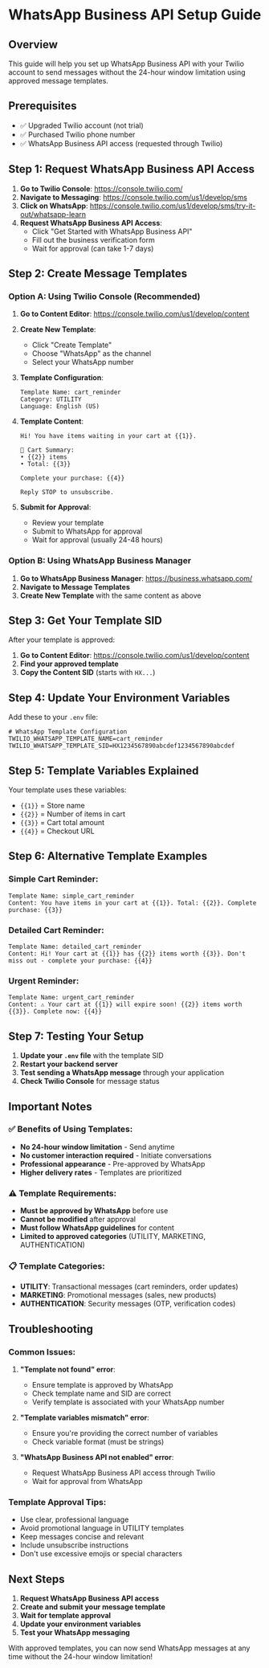 # WhatsApp Business API Setup Guide

## Overview
This guide will help you set up WhatsApp Business API with your Twilio account to send messages without the 24-hour window limitation using approved message templates.

## Prerequisites
- ✅ Upgraded Twilio account (not trial)
- ✅ Purchased Twilio phone number
- ✅ WhatsApp Business API access (requested through Twilio)

## Step 1: Request WhatsApp Business API Access

1. **Go to Twilio Console**: https://console.twilio.com/
2. **Navigate to Messaging**: https://console.twilio.com/us1/develop/sms
3. **Click on WhatsApp**: https://console.twilio.com/us1/develop/sms/try-it-out/whatsapp-learn
4. **Request WhatsApp Business API Access**:
   - Click "Get Started with WhatsApp Business API"
   - Fill out the business verification form
   - Wait for approval (can take 1-7 days)

## Step 2: Create Message Templates

### Option A: Using Twilio Console (Recommended)

1. **Go to Content Editor**: https://console.twilio.com/us1/develop/content
2. **Create New Template**:
   - Click "Create Template"
   - Choose "WhatsApp" as the channel
   - Select your WhatsApp number

3. **Template Configuration**:
   ```
   Template Name: cart_reminder
   Category: UTILITY
   Language: English (US)
   ```

4. **Template Content**:
   ```
   Hi! You have items waiting in your cart at {{1}}.

   🛒 Cart Summary:
   • {{2}} items
   • Total: {{3}}

   Complete your purchase: {{4}}

   Reply STOP to unsubscribe.
   ```

5. **Submit for Approval**:
   - Review your template
   - Submit to WhatsApp for approval
   - Wait for approval (usually 24-48 hours)

### Option B: Using WhatsApp Business Manager

1. **Go to WhatsApp Business Manager**: https://business.whatsapp.com/
2. **Navigate to Message Templates**
3. **Create New Template** with the same content as above

## Step 3: Get Your Template SID

After your template is approved:

1. **Go to Content Editor**: https://console.twilio.com/us1/develop/content
2. **Find your approved template**
3. **Copy the Content SID** (starts with `HX...`)

## Step 4: Update Your Environment Variables

Add these to your `.env` file:

```env
# WhatsApp Template Configuration
TWILIO_WHATSAPP_TEMPLATE_NAME=cart_reminder
TWILIO_WHATSAPP_TEMPLATE_SID=HX1234567890abcdef1234567890abcdef
```

## Step 5: Template Variables Explained

Your template uses these variables:
- `{{1}}` = Store name
- `{{2}}` = Number of items in cart
- `{{3}}` = Cart total amount
- `{{4}}` = Checkout URL

## Step 6: Alternative Template Examples

### Simple Cart Reminder:
```
Template Name: simple_cart_reminder
Content: You have items in your cart at {{1}}. Total: {{2}}. Complete purchase: {{3}}
```

### Detailed Cart Reminder:
```
Template Name: detailed_cart_reminder
Content: Hi! Your cart at {{1}} has {{2}} items worth {{3}}. Don't miss out - complete your purchase: {{4}}
```

### Urgent Reminder:
```
Template Name: urgent_cart_reminder
Content: ⚠️ Your cart at {{1}} will expire soon! {{2}} items worth {{3}}. Complete now: {{4}}
```

## Step 7: Testing Your Setup

1. **Update your `.env` file** with the template SID
2. **Restart your backend server**
3. **Test sending a WhatsApp message** through your application
4. **Check Twilio Console** for message status

## Important Notes

### ✅ Benefits of Using Templates:
- **No 24-hour window limitation** - Send anytime
- **No customer interaction required** - Initiate conversations
- **Professional appearance** - Pre-approved by WhatsApp
- **Higher delivery rates** - Templates are prioritized

### ⚠️ Template Requirements:
- **Must be approved by WhatsApp** before use
- **Cannot be modified** after approval
- **Must follow WhatsApp guidelines** for content
- **Limited to approved categories** (UTILITY, MARKETING, AUTHENTICATION)

### 📋 Template Categories:
- **UTILITY**: Transactional messages (cart reminders, order updates)
- **MARKETING**: Promotional messages (sales, new products)
- **AUTHENTICATION**: Security messages (OTP, verification codes)

## Troubleshooting

### Common Issues:

1. **"Template not found" error**:
   - Ensure template is approved by WhatsApp
   - Check template name and SID are correct
   - Verify template is associated with your WhatsApp number

2. **"Template variables mismatch" error**:
   - Ensure you're providing the correct number of variables
   - Check variable format (must be strings)

3. **"WhatsApp Business API not enabled" error**:
   - Request WhatsApp Business API access through Twilio
   - Wait for approval from WhatsApp

### Template Approval Tips:
- Use clear, professional language
- Avoid promotional language in UTILITY templates
- Keep messages concise and relevant
- Include unsubscribe instructions
- Don't use excessive emojis or special characters

## Next Steps

1. **Request WhatsApp Business API access**
2. **Create and submit your message template**
3. **Wait for template approval**
4. **Update your environment variables**
5. **Test your WhatsApp messaging**

With approved templates, you can now send WhatsApp messages at any time without the 24-hour window limitation!

